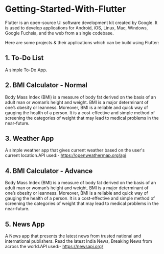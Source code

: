 # Getting-Started-With-Flutter
Flutter is an open-source UI software development kit created by Google. It is used to develop applications for Android, iOS, Linux, Mac, Windows, Google Fuchsia, and the web from a single codebase.

Here are some projects & their applications which can be build using Flutter:
## 1. To-Do List
A simple To-Do App.

## 2. BMI Calculator - Normal
Body Mass Index (BMI) is a measure of body fat derived on the basis of an adult man or woman’s height and weight. BMI is a major determinant of one’s obesity or leanness. Moreover, BMI is a reliable and quick way of gauging the health of a person. It is a cost-effective and simple method of screening the categories of weight that may lead to medical problems in the near-future.

## 3. Weather App
A simple weather app that gives current weather based on the user's current location.API used:- https://openweathermap.org/api

## 4. BMI Calculator - Advance
Body Mass Index (BMI) is a measure of body fat derived on the basis of an adult man or woman’s height and weight. BMI is a major determinant of one’s obesity or leanness. Moreover, BMI is a reliable and quick way of gauging the health of a person. It is a cost-effective and simple method of screening the categories of weight that may lead to medical problems in the near-future.

## 5. News App
A News app that presents the latest news from trusted national and international publishers. Read the latest India News, Breaking News from across the world.API used:- https://newsapi.org/
